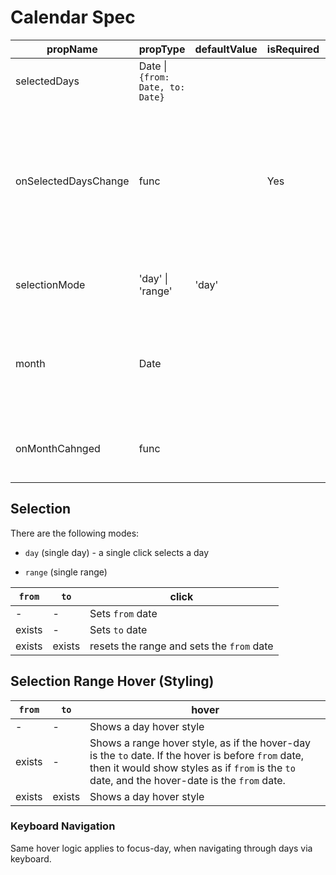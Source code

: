 # Calendar Spec

| propName | propType | defaultValue | isRequired | description |
|----------|----------|--------------|------------|-------------|
| selectedDays | Date \| `{from: Date, to: Date}` | | | Day / Range that should appear as selected.|
| onSelectedDaysChange | func | | Yes | Called when selectedDays changes by user interaction. When `selectionMode=day`, the function receives a Date object. When `selectionMode=range`, the function receives an Range object of the form `{from: Date, to: Date}`.|
| selectionMode | 'day' \| 'range' | 'day' |  | Affects the click behavior and how it selects a day or a range |
| month | Date | | | The month to display in the calendar. This differs from the initialMonth prop, as it causes the calendar to re-render when its value changes. |
| onMonthCahnged | func |  | | Event handler when the month is changed. Function receives a Date object. |


## Selection
There are the following modes:
- `day` (single day) - a single click selects a day

- `range` (single range)

| `from` | `to` | click |
|------|----|-------|
| -    |  - |  Sets `from` date |
| exists   |  - |  Sets `to` date |
| exists    |  exists |  resets the range and sets the `from` date | 

## Selection Range Hover (Styling)
| `from` | `to` | hover |
|------|----|-------|
| -    |  - |  Shows a day hover style |
| exists   |  - |  Shows a range hover style, as if the hover-day is the `to` date. If the hover is before `from` date, then it would show styles as if `from` is the `to` date, and the hover-date is the `from` date. |
| exists    |  exists |  Shows a day hover style |

### Keyboard Navigation
Same hover logic applies to focus-day, when navigating through days via keyboard.
